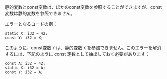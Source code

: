 <!--
Static and const variables can refer to other const variables. But a const
variable cannot refer to a static variable.
-->
静的変数とconst変数は、ほかのconst変数を参照することができますが、const変数は静的変数を参照できません。

<!--
Erroneous code example:
-->
エラーとなるコードの例：

```compile_fail,E0013
static X: i32 = 42;
const Y: i32 = X;
```

<!--
In this example, `Y` cannot refer to `X`. To fix this, the value can be
extracted as a const and then used:
-->
このように、const変数 `Y` は、静的変数 `X` を参照できません。このエラーを解消するには、下記のように const 定数として抽出しておく必要があります：

```
const A: i32 = 42;
static X: i32 = A;
const Y: i32 = A;
```
